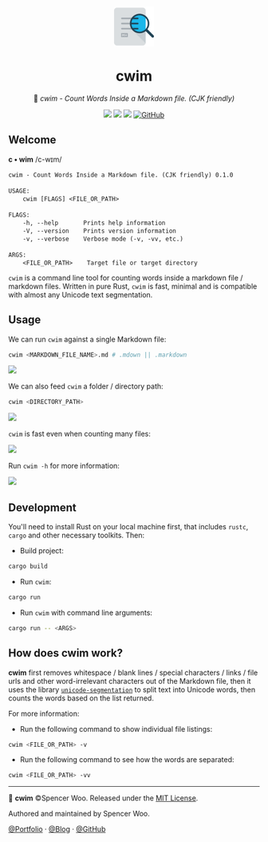 <div align="center">
  <img src="assets/icon.png" alt="icon" width="80px"/>

  <h1>cwim</h1>

  🎰 <em>cwim - Count Words Inside a Markdown file. (CJK friendly)</em>

  [![](https://github.com/spencerwooo/cwim/workflows/CI%20Release/badge.svg)](https://github.com/spencerwooo/cwim/actions)
  ![](https://img.shields.io/badge/CJK-friendly-1bb7ea?logo=markdown)
  ![](https://img.shields.io/badge/rust-2018-000000?logo=rust)
  [![GitHub](https://img.shields.io/github/license/spencerwooo/cwim)](LICENSE)
</div>

## Welcome

**c • wim** /c-wɪm/

```
cwim - Count Words Inside a Markdown file. (CJK friendly) 0.1.0

USAGE:
    cwim [FLAGS] <FILE_OR_PATH>

FLAGS:
    -h, --help       Prints help information
    -V, --version    Prints version information
    -v, --verbose    Verbose mode (-v, -vv, etc.)

ARGS:
    <FILE_OR_PATH>    Target file or target directory
```

`cwim` is a command line tool for counting words inside a markdown file / markdown files. Written in pure Rust, `cwim` is fast, minimal and is compatible with almost any Unicode text segmentation.

## Usage

We can run `cwim` against a single Markdown file:

```bash
cwim <MARKDOWN_FILE_NAME>.md # .mdown || .markdown
```

![](https://i.loli.net/2020/01/21/5FZEAgs6ymYvU3u.png)

We can also feed `cwim` a folder / directory path:

```bash
cwim <DIRECTORY_PATH>
```

![](https://i.loli.net/2020/01/21/IfrKHMux7eoAhL2.png)

`cwim` is fast even when counting many files:

![](https://i.loli.net/2020/01/21/zDlUrhcOHCba951.png)

Run `cwim -h` for more information:

![](https://i.loli.net/2020/01/21/7Y9WXebxtCDhnz4.png)

## Development

You'll need to install Rust on your local machine first, that includes `rustc`, `cargo` and other necessary toolkits. Then:

- Build project:

```bash
cargo build
```

- Run `cwim`:

```bash
cargo run
```

- Run `cwim` with command line arguments:

```bash
cargo run -- <ARGS>
```

## How does cwim work?

**cwim** first removes whitespace / blank lines / special characters / links / file urls and other word-irrelevant characters out of the Markdown file, then it uses the library [`unicode-segmentation`](https://github.com/unicode-rs/unicode-segmentation) to split text into Unicode words, then counts the words based on the list returned.

For more information:

- Run the following command to show individual file listings:

```bash
cwim <FILE_OR_PATH> -v
```

- Run the following command to see how the words are separated:

```bash
cwim <FILE_OR_PATH> -vv
```

---

🎰 **cwim** ©Spencer Woo. Released under the [MIT License](LICENSE).

Authored and maintained by Spencer Woo.

[@Portfolio](https://spencerwoo.com/) · [@Blog](https://blog.spencerwoo.com/) · [@GitHub](https://github.com/spencerwooo)
